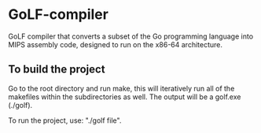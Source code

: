 # GoLF-compiler

GoLF compiler that converts a subset of the Go programming language into MIPS assembly code, designed to run on the x86-64 architecture.

## To build the project

Go to the root directory and run make, this will iteratively run all of the makefiles within the subdirectories as well. The output will be a golf.exe (./golf).

To run the project, use: "./golf file".
